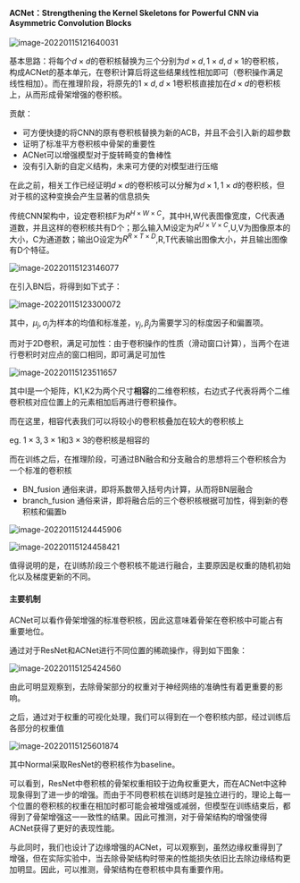 #### ACNet：Strengthening the Kernel Skeletons for Powerful CNN via Asymmetric Convolution Blocks

![image-20220115121640031](C:\Users\dyh20200207\AppData\Roaming\Typora\typora-user-images\image-20220115121640031.png)

基本思路：将每个$d\times d$的卷积核替换为三个分别为$d\times d,1\times d,d\times 1$的卷积核，构成ACNet的基本单元，在卷积计算后将这些结果线性相加即可（卷积操作满足线性相加）。而在推理阶段，将原先的$1\times d,d\times 1$卷积核直接加在$d\times d$的卷积核上，从而形成骨架增强的卷积核。

贡献：

- 可方便快捷的将CNN的原有卷积核替换为新的ACB，并且不会引入新的超参数
- 证明了标准平方卷积核中骨架的重要性
- ACNet可以增强模型对于旋转畸变的鲁棒性
- 没有引入新的自定义结构，未来可方便的对模型进行压缩

在此之前，相关工作已经证明$d\times d$的卷积核可以分解为$d\times 1,1\times d$的卷积核，但对于核的这种变换会产生显著的信息损失

传统CNN架构中，设定卷积核F为$R^{H\times W\times C}$，其中H,W代表图像宽度，C代表通道数，并且这样的卷积核共有D个；那么输入M设定为$R^{U\times V\times C}$,U,V为图像原本的大小，C为通道数；输出O设定为$R^{R\times T\times D}$,R,T代表输出图像大小，并且输出图像有D个特征。

![image-20220115123146077](C:\Users\dyh20200207\AppData\Roaming\Typora\typora-user-images\image-20220115123146077.png)

在引入BN后，将得到如下式子：

![image-20220115123300072](C:\Users\dyh20200207\AppData\Roaming\Typora\typora-user-images\image-20220115123300072.png)

其中，$\mu_j,\sigma_j$为样本的均值和标准差，$\gamma_j,\beta_j$为需要学习的标度因子和偏置项。

而对于2D卷积，满足可加性：由于卷积操作的性质（滑动窗口计算），当两个在进行卷积时对应点的窗口相同，即可满足可加性

![image-20220115123511657](C:\Users\dyh20200207\AppData\Roaming\Typora\typora-user-images\image-20220115123511657.png)

其中I是一个矩阵，K1,K2为两个尺寸**相容**的二维卷积核，右边式子代表将两个二维卷积核对应位置上的元素相加后再进行卷积操作。

而在这里，相容代表我们可以将较小的卷积核叠加在较大的卷积核上

eg. $1\times 3,3\times 1$和$3\times 3$的卷积核是相容的

而在训练之后，在推理阶段，可通过BN融合和分支融合的思想将三个卷积核合为一个标准的卷积核

- BN_fusion 通俗来讲，即将系数带入括号内计算，从而将BN层融合
- branch_fusion 通俗来讲，即将融合后的三个卷积核根据可加性，得到新的卷积核和偏置b

![image-20220115124445906](C:\Users\dyh20200207\AppData\Roaming\Typora\typora-user-images\image-20220115124445906.png)

![image-20220115124458421](C:\Users\dyh20200207\AppData\Roaming\Typora\typora-user-images\image-20220115124458421.png)

值得说明的是，在训练阶段三个卷积核不能进行融合，主要原因是权重的随机初始化以及梯度更新的不同。

#### 主要机制

ACNet可以看作骨架增强的标准卷积核，因此这意味着骨架在卷积核中可能占有重要地位。

通过对于ResNet和ACNet进行不同位置的稀疏操作，得到如下图象：

![image-20220115125424560](C:\Users\dyh20200207\AppData\Roaming\Typora\typora-user-images\image-20220115125424560.png)

由此可明显观察到，去除骨架部分的权重对于神经网络的准确性有着更重要的影响。

之后，通过对于权重的可视化处理，我们可以得到在一个卷积核内部，经过训练后各部分的权重值

![image-20220115125601874](C:\Users\dyh20200207\AppData\Roaming\Typora\typora-user-images\image-20220115125601874.png)

其中Normal采取ResNet的卷积核作为baseline。

可以看到，ResNet中卷积核的骨架权重相较于边角权重更大，而在ACNet中这种现象得到了进一步的增强。而由于不同卷积核在训练时是独立进行的，理论上每一个位置的卷积核的权重在相加时都可能会被增强或减弱，但模型在训练结束后，都得到了骨架增强这一一致性的结果。因此可推测，对于骨架结构的增强使得ACNet获得了更好的表现性能。

与此同时，我们也设计了边缘增强的ACNet，可以观察到，虽然边缘权重得到了增强，但在实际实验中，当去除骨架结构时带来的性能损失依旧比去除边缘结构更加明显。因此，可以推测，骨架结构在卷积核中具有重要作用。